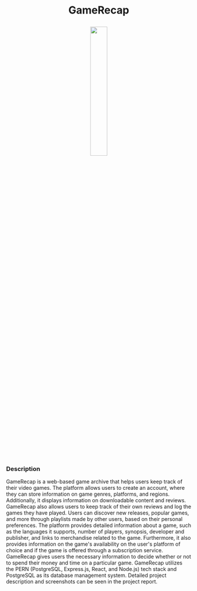 # <p align="center">GameRecap</p>

<p align="center"><img width="30%" src="https://i.hizliresim.com/kti4lvy.png" /></p>

### Description

GameRecap is a web-based game archive that helps users keep track of their video games. The platform allows users to create an account, where they can store information on game genres, platforms, and regions. Additionally, it displays information on downloadable content and reviews. GameRecap also allows users to keep track of their own reviews and log the games they have played. Users can discover new releases, popular games, and more through playlists made by other users, based on their personal preferences. The platform provides detailed information about a game, such as the languages it supports, number of players, synopsis, developer and publisher, and links to merchandise related to the game. Furthermore, it also provides information on the game's availability on the user's platform of choice and if the game is offered through a subscription service. GameRecap gives users the necessary information to decide whether or not to spend their money and time on a particular game. GameRecap utilizes the PERN (PostgreSQL, Express.js, React, and Node.js) tech stack and PostgreSQL as its database management system. Detailed project description
and screenshots can be seen in the project report.
